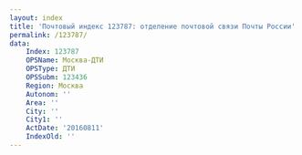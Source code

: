 ```yaml
---
layout: index
title: 'Почтовый индекс 123787: отделение почтовой связи Почты России'
permalink: /123787/
data:
    Index: 123787
    OPSName: Москва-ДТИ
    OPSType: ДТИ
    OPSSubm: 123436
    Region: Москва
    Autonom: ''
    Area: ''
    City: ''
    City1: ''
    ActDate: '20160811'
    IndexOld: ''
---
```


